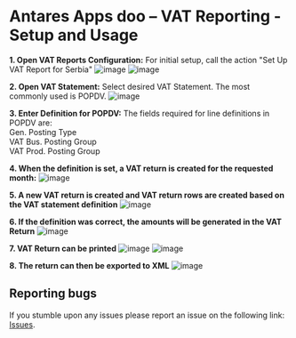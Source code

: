 # Antares Apps doo – VAT Reporting - Setup and Usage

**1. Open VAT Reports Configuration:**
For initial setup, call the action "Set Up VAT Report for Serbia"
![image](https://github.com/AntaresAppsDoo/Wiki/assets/42636293/deb0ccc8-9b6e-4ea8-8931-f5253d916e14)
![image](https://github.com/AntaresAppsDoo/Wiki/assets/42636293/b2123ea4-599b-48f4-be67-85e021ca6cdf)

**2. Open VAT Statement:**
Select desired VAT Statement. The most commonly used is POPDV.
![image](https://github.com/AntaresAppsDoo/Wiki/assets/42636293/209b6138-9650-4da0-89bd-d7c105c01c44)

**3. Enter Definition for POPDV:**
The fields required for line definitions in POPDV are:  
Gen. Posting Type  
VAT Bus. Posting Group  
VAT Prod. Posting Group  

**4. When the definition is set, a VAT return is created for the requested month:**
![image](https://github.com/AntaresAppsDoo/Wiki/assets/42636293/214642e1-b1a4-4137-9904-c22740c12308)

**5. A new VAT return is created and VAT return rows are created based on the VAT statement definition**
![image](https://github.com/AntaresAppsDoo/Wiki/assets/42636293/b136f594-9649-4248-8fae-691eb279963a)

**6. If the definition was correct, the amounts will be generated in the VAT Return**
![image](https://github.com/AntaresAppsDoo/Wiki/assets/42636293/9e894816-ed0f-4bab-838e-7fc7a19d879f)

**7. VAT Return can be printed**
![image](https://github.com/AntaresAppsDoo/Wiki/assets/42636293/cddf61b3-ecca-4ba1-babf-e84a86fac48a)
![image](https://github.com/AntaresAppsDoo/Wiki/assets/42636293/7f3a335f-9d3b-4ae9-88d7-ae4ed66bd67f)

**8. The return can then be exported to XML**
![image](https://github.com/AntaresAppsDoo/Wiki/assets/42636293/183c4398-1211-4c13-9c98-87589378ae9d)

## Reporting bugs
If you stumble upon any issues please report an issue on the following link:
[Issues](https://github.com/AntaresAppsDoo/Wiki/issues).
